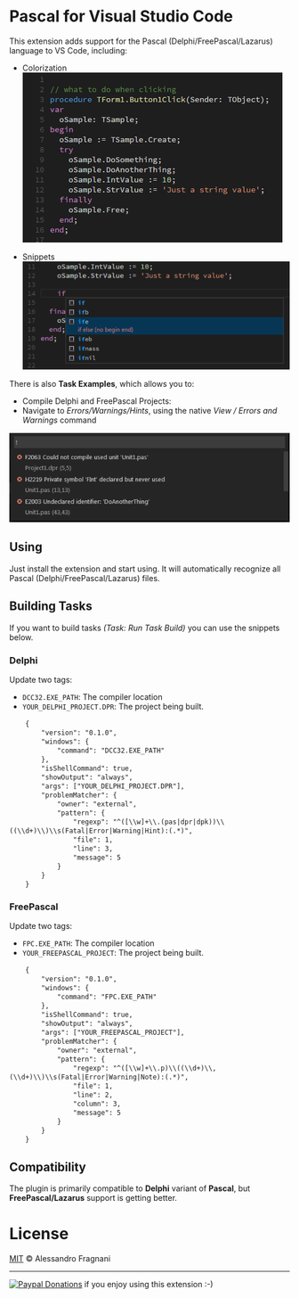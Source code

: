 # Pascal for Visual Studio Code
This extension adds support for the Pascal (Delphi/FreePascal/Lazarus) language to VS Code, including:

* Colorization
![syntax](images/vscode-pascal-syntax.png)

* Snippets
![snippets](images/vscode-pascal-snippets.png)


There is also **Task Examples**, which allows you to:

* Compile Delphi and FreePascal Projects:
* Navigate to _Errors/Warnings/Hints_, using the native _View / Errors and Warnings_ command

![compile](images/vscode-pascal-compile.png) 

## Using
Just install the extension and start using. It will automatically recognize all Pascal (Delphi/FreePascal/Lazarus) files. 

## Building Tasks
If you want to build tasks _(Task: Run Task Build)_ you can use the snippets below.

### Delphi
Update two tags:

* `DCC32.EXE_PATH`: The compiler location
* `YOUR_DELPHI_PROJECT.DPR`: The project being built.

```
    {
		"version": "0.1.0",
		"windows": {
			"command": "DCC32.EXE_PATH"
		},
		"isShellCommand": true,
		"showOutput": "always",
		"args": ["YOUR_DELPHI_PROJECT.DPR"],
		"problemMatcher": {
			"owner": "external",
			"pattern": {
				"regexp": "^([\\w]+\\.(pas|dpr|dpk))\\((\\d+)\\)\\s(Fatal|Error|Warning|Hint):(.*)",
				"file": 1,
				"line": 3,
				"message": 5
			}
		}
    }
```

### FreePascal

Update two tags:

* `FPC.EXE_PATH`: The compiler location
* `YOUR_FREEPASCAL_PROJECT`: The project being built.

```
    {
		"version": "0.1.0",
		"windows": {
			"command": "FPC.EXE_PATH"
		},
		"isShellCommand": true,
		"showOutput": "always",
		"args": ["YOUR_FREEPASCAL_PROJECT"],
		"problemMatcher": {
			"owner": "external",
			"pattern": {
				"regexp": "^([\\w]+\\.p)\\((\\d+)\\,(\\d+)\\)\\s(Fatal|Error|Warning|Note):(.*)",
				"file": 1,
				"line": 2,
				"column": 3,
				"message": 5
			}
		}
    }
```

## Compatibility
The plugin is primarily compatible to **Delphi** variant of **Pascal**, but **FreePascal/Lazarus** support is getting better.

# License

[MIT](LICENSE.md) &copy; Alessandro Fragnani

---

[![Paypal Donations](https://www.paypalobjects.com/en_US/i/btn/btn_donate_SM.gif)](https://www.paypal.com/cgi-bin/webscr?cmd=_donations&business=EP57F3B6FXKTU&lc=US&item_name=Alessandro%20Fragnani&item_number=vscode%20extensions&currency_code=USD&bn=PP%2dDonationsBF%3abtn_donate_SM%2egif%3aNonHosted) if you enjoy using this extension :-)